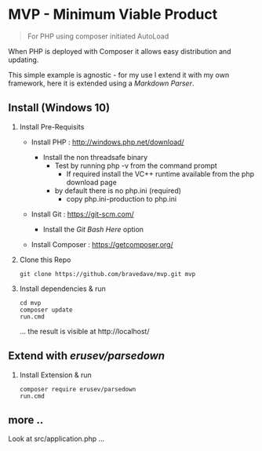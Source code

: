 # MVP - Minimum Viable Product
> For PHP using composer initiated AutoLoad

When PHP is deployed with Composer it allows easy distribution and updating.

This simple example is agnostic - for my use I extend it with my own framework, here it is extended using a _Markdown Parser_.

## Install (Windows 10)
1. Install Pre-Requisits
   * Install PHP : http://windows.php.net/download/
     * Install the non threadsafe binary
       * Test by running php -v from the command prompt
         * If required install the VC++ runtime available from the php download page
       * by default there is no php.ini (required)
         * copy php.ini-production to php.ini

   * Install Git : https://git-scm.com/
     * Install the *Git Bash Here* option
   * Install Composer : https://getcomposer.org/

2. Clone this Repo
   ```
   git clone https://github.com/bravedave/mvp.git mvp
   ```

2. Install dependencies &amp; run
   ```
   cd mvp
   composer update
   run.cmd
   ```

   ... the result is visible at http://localhost/

## Extend with _erusev/parsedown_
1. Install Extension &amp; run
   ```
   composer require erusev/parsedown
   run.cmd
   ```

## more ..
Look at src/application.php ...

